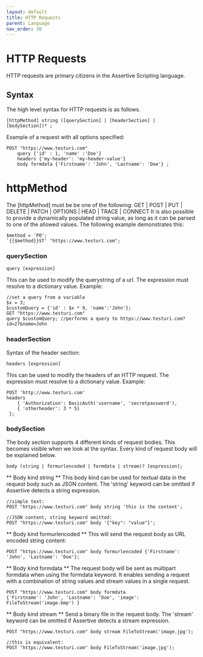 ```yaml
---
layout: default
title: HTTP Requests
parent: Language
nav_order: 30
---
```


# HTTP Requests
HTTP requests are primary citizens in the Assertive Scripting language.

## Syntax
The high level syntax for HTTP requests is as follows.
```
[httpMethod] string ([querySection] | [headerSection] | [bodySection])* ;
```

Example of a request with all options specified:
```
POST "https://www.testuri.com" 
    query {'id' : 1, 'name' :'Doe'}
    headers {'my-header': 'my-header-value'}
    body formdata {'Firstname': 'John', 'Lastname': 'Doe'} ;
```

# httpMethod
The [httpMethod] must be be one of the following:
GET | POST | PUT | DELETE | PATCH | OPTIONS | HEAD | TRACE | CONNECT
It is also possible to provide a dynamically populated string value, as long as it can be parsed to one of the allowed values. The following example demonstrates this:
```
$method = 'PO';
'{{$method}}ST' "https://www.testuri.com";
```

### querySection
```
query [expression]
```
This can be used to modify the querystring of a url. The expression must resolve to a dictionary value.
Example:
```
//set a query from a variable
$x = 3;
$customQuery = {'id' : $x * 9, 'name':'John'};
GET "https://www.testuri.com" 
query $customQuery; //performs a query to https://www.testuri.com?id=27&name=John

```

### headerSection
Syntax of the header section:
```
headers [expression]
```
This can be used to modify the headers of an HTTP request. The expression must resolve to a dictionary value.
Example:
```
POST 'http://www.testuri.com' 
headers 
    { 'Authorization': BasicAuth('username', 'secretpassword'),
    { 'otherheader': 3 * 5}
 };
```

### bodySection
The body section supports 4 different kinds of request bodies. This becomes visible when we look at the syntax. Every kind of request body will be explained below.
```
body (string | formurlencoded | formdata | stream)? [expression];
```
** Body kind string **
This body kind can be used for textual data in the request body such as JSON content. The 'string' keyword can be omitted if Assertive detects a string expression. 
```
//simple text:
POST "https://www.testuri.com" body string 'this is the content';

//JSON content, string keyword omitted:
POST "https://www.testuri.com" body '{"key": "value"}';

```
** Body kind formurlencoded **
This will send the request body as URL encoded string content:
```
POST "https://www.testuri.com" body formurlencoded {'Firstname': 'John', 'Lastname': 'Doe'};
```

** Body kind formdata **
The request body will be sent as multipart formdata when using the formdata keyword. It enables sending a request with a combination of string values and stream values in a single request.
```
POST "https://www.testuri.com" body formdata 
{'Firstname': 'John', 'Lastname': 'Doe', 'image': FileToStream('image.bmp') }
```

** Body kind stream **
Send a binary file in the request body. The 'stream' keyword can be omitted if Assertive detects a stream expression.
```
POST "https://www.testuri.com" body stream FileToStream('image.jpg');

//this is equivalent:
POST "https://www.testuri.com" body FileToStream('image.jpg');
```
